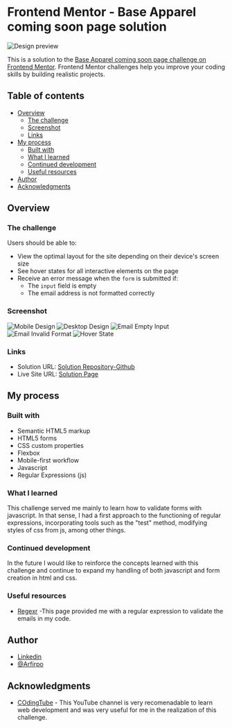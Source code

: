 # Frontend Mentor - Base Apparel coming soon page solution

![Design preview](./src/images/desktop-preview.jpg)

This is a solution to the [Base Apparel coming soon page challenge on Frontend Mentor](https://www.frontendmentor.io/challenges/base-apparel-coming-soon-page-5d46b47f8db8a7063f9331a0). Frontend Mentor challenges help you improve your coding skills by building realistic projects.

## Table of contents

- [Overview](#overview)
  - [The challenge](#the-challenge)
  - [Screenshot](#screenshot)
  - [Links](#links)
- [My process](#my-process)
  - [Built with](#built-with)
  - [What I learned](#what-i-learned)
  - [Continued development](#continued-development)
  - [Useful resources](#useful-resources)
- [Author](#author)
- [Acknowledgments](#acknowledgments)

## Overview

### The challenge

Users should be able to:

- View the optimal layout for the site depending on their device's screen size
- See hover states for all interactive elements on the page
- Receive an error message when the `form` is submitted if:
  - The `input` field is empty
  - The email address is not formatted correctly

### Screenshot

![Mobile Design](./src/images/mobile-design.JPG)
![Desktop Design](./src/images/desktop-design.JPG)
![Email Empty Input](./src/images/email-empty-imput.JPG)
![Email Invalid Format](./src/images/email-invalid-format.JPG)
![Hover State](./src/images/hover-state.png)

### Links

- Solution URL: [Solution Repository-Github](https://github.com/Arfirpo/base-apparel-coming-soon-master)
- Live Site URL: [Solution Page](https://arfirpo.github.io/base-apparel-coming-soon-master/)

## My process

### Built with

- Semantic HTML5 markup
- HTML5 forms
- CSS custom properties
- Flexbox
- Mobile-first workflow
- Javascript
- Regular Expressions (js)

### What I learned

This challenge served me mainly to learn how to validate forms with javascript.
In that sense, I had a first approach to the functioning of regular expressions, incorporating tools such as the "test" method, modifying styles of css from js, among other things.

### Continued development

In the future I would like to reinforce the concepts learned with this challenge and continue to expand my handling of both javascript and form creation in html and css.

### Useful resources

- [Regexr](https://regexr.com/) -This page provided me with a regular expression to validate the emails in my code.

## Author

- [Linkedin](https://www.linkedin.com/in/agustin-rodrigo-firpo-0aa86697/)
- [@Arfirpo](https://www.frontendmentor.io/profile/Arfirpo)


## Acknowledgments

- [COdingTube](https://www.youtube.com/CodingTube) - This YouTube channel is very recomenadable to learn web development and was very useful for me in the realization of this challenge.

